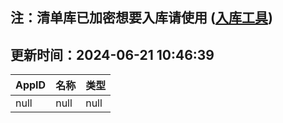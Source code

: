 ## 注：清单库已加密想要入库请使用 ([入库工具](https://github.com/BlankTMing/ManifestAutoUpdate/releases))

## 更新时间：2024-06-21 10:46:39
| AppID | 名称 | 类型  |
| :-------------------- | :----------------------------- | :----------- |
| null | null| null |
